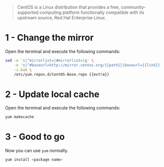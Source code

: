 > CentOS is a Linux distribution that provides a free, community-supported computing platform functionally compatible with its upstream source, Red Hat Enterprise Linux.

# 1 - Change the mirror

Open the terminal and execute the following commands:

```sh
sed -e 's|^mirrorlist=|#mirrorlist=|g' \
    -e 's|^#baseurl=http://mirror.centos.org/{{path}}|baseurl={{link}}|g' \
    -i.bak \
    /etc/yum.repos.d/CentOS-Base.repo {{extra}}
```

# 2 - Update local cache

Open the terminal and execute the following commands:

```sh
yum makecache
```

# 3 - Good to go

Now you can use `yum` normally.

```sh
yum install <package name>
```
